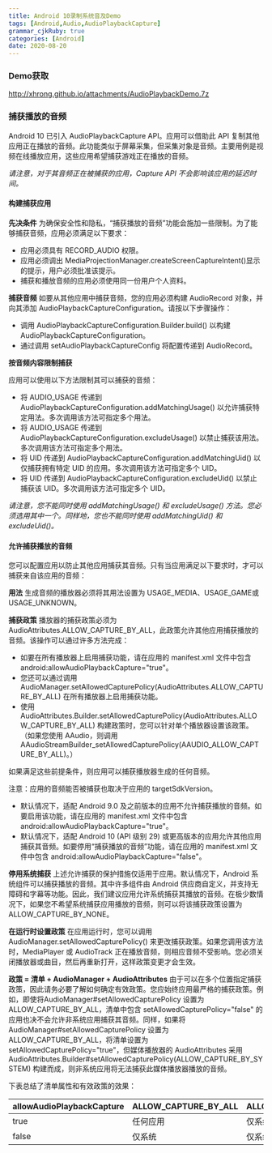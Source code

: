 ```yaml
---
title: Android 10录制系统音及Demo
tags: [Android,Audio,AudioPlaybackCapture]
grammar_cjkRuby: true
categories: [Android]
date: 2020-08-20
---
```


### Demo获取

http://xhrong.github.io/attachments/AudioPlaybackDemo.7z

### 捕获播放的音频

Android 10 已引入 AudioPlaybackCapture API。应用可以借助此 API 复制其他应用正在播放的音频。此功能类似于屏幕采集，但采集对象是音频。主要用例是视频在线播放应用，这些应用希望捕获游戏正在播放的音频。

*请注意，对于其音频正在被捕获的应用，Capture API 不会影响该应用的延迟时间。*

#### 构建捕获应用

**先决条件**
为确保安全性和隐私，“捕获播放的音频”功能会施加一些限制。为了能够捕获音频，应用必须满足以下要求：

 - 应用必须具有 RECORD_AUDIO 权限。
 - 应用必须调出 MediaProjectionManager.createScreenCaptureIntent()显示的提示，用户必须批准该提示。
 - 捕获和播放音频的应用必须使用同一份用户个人资料。

**捕获音频**
如要从其他应用中捕获音频，您的应用必须构建 AudioRecord 对象，并向其添加 AudioPlaybackCaptureConfiguration。请按以下步骤操作：

 - 调用 AudioPlaybackCaptureConfiguration.Builder.build() 以构建 AudioPlaybackCaptureConfiguration。
 - 通过调用 setAudioPlaybackCaptureConfig 将配置传递到 AudioRecord。
 
 
 **按音频内容限制捕获**

 应用可以使用以下方法限制其可以捕获的音频：

 - 将 AUDIO_USAGE 传递到 AudioPlaybackCaptureConfiguration.addMatchingUsage() 以允许捕获特定用法。多次调用该方法可指定多个用法。
 - 将 AUDIO_USAGE 传递到 AudioPlaybackCaptureConfiguration.excludeUsage() 以禁止捕获该用法。多次调用该方法可指定多个用法。
 - 将 UID 传递到 AudioPlaybackCaptureConfiguration.addMatchingUid() 以仅捕获拥有特定 UID 的应用。多次调用该方法可指定多个 UID。
 - 将 UID 传递到 AudioPlaybackCaptureConfiguration.excludeUid() 以禁止捕获该 UID。多次调用该方法可指定多个 UID。

*请注意，您不能同时使用 addMatchingUsage() 和 excludeUsage() 方法。您必须选用其中一个。同样地，您也不能同时使用 addMatchingUid() 和 excludeUid()。*

#### 允许捕获播放的音频

您可以配置应用以防止其他应用捕获其音频。只有当应用满足以下要求时，才可以捕获来自该应用的音频：

**用法**
生成音频的播放器必须将其用法设置为 USAGE_MEDIA、USAGE_GAME或 USAGE_UNKNOWN。

**捕获政策**
播放器的捕获政策必须为 AudioAttributes.ALLOW_CAPTURE_BY_ALL，此政策允许其他应用捕获播放的音频。该操作可以通过许多方法完成：

 - 如要在所有播放器上启用捕获功能，请在应用的 manifest.xml 文件中包含 android:allowAudioPlaybackCapture="true"。
 - 您还可以通过调用 AudioManager.setAllowedCapturePolicy(AudioAttributes.ALLOW_CAPTURE_BY_ALL) 在所有播放器上启用捕获功能。
 - 使用 AudioAttributes.Builder.setAllowedCapturePolicy(AudioAttributes.ALLOW_CAPTURE_BY_ALL) 构建政策时，您可以针对单个播放器设置该政策。（如果您使用 AAudio，则调用 AAudioStreamBuilder_setAllowedCapturePolicy(AAUDIO_ALLOW_CAPTURE_BY_ALL)。）
 
 如果满足这些前提条件，则应用可以捕获播放器生成的任何音频。

注意：应用的音频能否被捕获也取决于应用的 targetSdkVersion。
 - 默认情况下，适配 Android 9.0 及之前版本的应用不允许捕获播放的音频。如要启用该功能，请在应用的 manifest.xml 文件中包含 android:allowAudioPlaybackCapture="true"。
 - 默认情况下，适配 Android 10 (API 级别 29) 或更高版本的应用允许其他应用捕获其音频。如要停用“捕获播放的音频”功能，请在应用的 manifest.xml 文件中包含 android:allowAudioPlaybackCapture="false"。
 
 
**停用系统捕获**
上述允许捕获的保护措施仅适用于应用。默认情况下，Android 系统组件可以捕获播放的音频。其中许多组件由 Android 供应商自定义，并支持无障碍和字幕等功能。因此，我们建议应用允许系统捕获其播放的音频。在极少数情况下，如果您不希望系统捕获应用播放的音频，则可以将该捕获政策设置为 ALLOW_CAPTURE_BY_NONE。

**在运行时设置政策**
在应用运行时，您可以调用 AudioManager.setAllowedCapturePolicy() 来更改捕获政策。如果您调用该方法时，MediaPlayer 或 AudioTrack 正在播放音频，则相应音频不受影响。您必须关闭播放器或曲目，然后再重新打开，这样政策变更才会生效。

**政策 = 清单 + AudioManager + AudioAttributes**
由于可以在多个位置指定捕获政策，因此请务必要了解如何确定有效政策。您应始终应用最严格的捕获政策。例如，即使将AudioManager#setAllowedCapturePolicy 设置为 ALLOW_CAPTURE_BY_ALL，清单中包含 setAllowedCapturePolicy="false" 的应用也决不会允许非系统应用捕获其音频。同样，如果将 AudioManager#setAllowedCapturePolicy 设置为 ALLOW_CAPTURE_BY_ALL，将清单设置为 setAllowedCapturePolicy="true"，但媒体播放器的 AudioAttributes 采用 AudioAttributes.Builder#setAllowedCapturePolicy(ALLOW_CAPTURE_BY_SYSTEM) 构建而成，则非系统应用将无法捕获此媒体播放器播放的音频。

下表总结了清单属性和有效政策的效果：

| allowAudioPlaybackCapture | ALLOW_CAPTURE_BY_ALL | ALLOW_CAPTURE_BY_SYSTEM | ALLOW_CAPTURE_BY_NONE |
| ------------------------- | -------------------- | ----------------------- | --------------------- |
| true                      | 任何应用             | 仅系统                  | 无捕获                |
| false                     | 仅系统               | 仅系统                  |                       |


